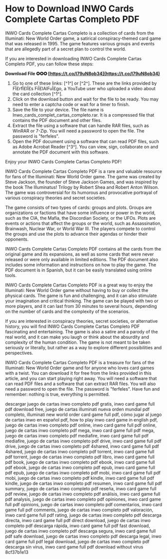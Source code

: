 
 
# How to Download INWO Cards Complete Cartas Completo PDF
 
INWO Cards Complete Cartas Completo is a collection of cards from the Illuminati: New World Order game, a satirical conspiracy-themed card game that was released in 1995. The game features various groups and events that are allegedly part of a secret plan to control the world.
 
If you are interested in downloading INWO Cards Complete Cartas Completo PDF, you can follow these steps:
 
**Download File ✪✪✪ [https://t.co/I79uN8ob34](https://t.co/I79uN8ob34)**


 
1. Go to one of these links: [^1^] or [^2^]. These are the links provided by FÎ£rfÎ£lÎ£s FiÎ£lAlFuÎ£go, a YouTube user who uploaded a video about the card collection [^1^].
2. Click on the download button and wait for the file to be ready. You may need to enter a captcha code or wait for a timer to finish.
3. Save the file to your device. The file name is Inwo\_cards\_complet\_cartas\_completo.rar. It is a compressed file that contains the PDF document and other files.
4. Extract the file using a software that can handle RAR files, such as WinRAR or 7-Zip. You will need a password to open the file. The password is "ferfeles".
5. Open the PDF document using a software that can read PDF files, such as Adobe Acrobat Reader [^3^]. You can view, sign, collaborate on and annotate the PDF document with this software.

Enjoy your INWO Cards Complete Cartas Completo PDF!
  
INWO Cards Complete Cartas Completo PDF is a rare and valuable resource for fans of the Illuminati: New World Order game. The game was created by Steve Jackson, the founder of Steve Jackson Games, and was inspired by the book The Illuminatus! Trilogy by Robert Shea and Robert Anton Wilson. The game was controversial for its humorous and provocative portrayal of various conspiracy theories and secret societies.
 
The game consists of two types of cards: groups and plots. Groups are organizations or factions that have some influence or power in the world, such as the CIA, the Mafia, the Discordian Society, or the UFOs. Plots are events or actions that affect the groups or the world, such as Assassination, Brainwash, Nuclear War, or World War III. The players compete to control the groups and use the plots to advance their agendas or hinder their opponents.
 
INWO Cards Complete Cartas Completo PDF contains all the cards from the original game and its expansions, as well as some cards that were never released or were only available in limited editions. The PDF document also includes some information and instructions on how to play the game. The PDF document is in Spanish, but it can be easily translated using online tools.
  
INWO Cards Complete Cartas Completo PDF is a great way to enjoy the Illuminati: New World Order game without having to buy or collect the physical cards. The game is fun and challenging, and it can also stimulate your imagination and critical thinking. The game can be played with two or more players, and it can last from 30 minutes to several hours, depending on the number of cards and the complexity of the scenarios.
 
If you are interested in conspiracy theories, secret societies, or alternative history, you will find INWO Cards Complete Cartas Completo PDF fascinating and entertaining. The game is also a satire and a parody of the real world, and it can make you laugh or think about the absurdity and complexity of the human condition. The game is not meant to be taken seriously or literally, but rather as a way to explore different possibilities and perspectives.
 
INWO Cards Complete Cartas Completo PDF is a treasure for fans of the Illuminati: New World Order game and for anyone who loves card games with a twist. You can download it for free from the links provided in this article, and you can start playing right away. You will need a software that can read PDF files and a software that can extract RAR files. You will also need a password to open the file. The password is "ferfeles". Have fun and remember: nothing is true, everything is permitted.
 
descargar juego de cartas inwo completo pdf gratis,  inwo card game full pdf download free,  juego de cartas illuminati nueva orden mundial pdf completo,  illuminati new world order card game full pdf,  cómo jugar al juego de cartas inwo en español pdf,  how to play inwo card game in english pdf,  juego de cartas inwo completo pdf online,  inwo card game full pdf online,  juego de cartas inwo completo pdf mega,  inwo card game full pdf mega,  juego de cartas inwo completo pdf mediafire,  inwo card game full pdf mediafire,  juego de cartas inwo completo pdf drive,  inwo card game full pdf drive,  juego de cartas inwo completo pdf 4shared,  inwo card game full pdf 4shared,  juego de cartas inwo completo pdf torrent,  inwo card game full pdf torrent,  juego de cartas inwo completo pdf libro,  inwo card game full pdf book,  juego de cartas inwo completo pdf ebook,  inwo card game full pdf ebook,  juego de cartas inwo completo pdf epub,  inwo card game full pdf epub,  juego de cartas inwo completo pdf mobi,  inwo card game full pdf mobi,  juego de cartas inwo completo pdf kindle,  inwo card game full pdf kindle,  juego de cartas inwo completo pdf resumen,  inwo card game full pdf summary,  juego de cartas inwo completo pdf reseña,  inwo card game full pdf review,  juego de cartas inwo completo pdf análisis,  inwo card game full pdf analysis,  juego de cartas inwo completo pdf opiniones,  inwo card game full pdf opinions,  juego de cartas inwo completo pdf comentarios,  inwo card game full pdf comments,  juego de cartas inwo completo pdf valoración,  inwo card game full pdf rating,  juego de cartas inwo completo pdf descarga directa,  inwo card game full pdf direct download,  juego de cartas inwo completo pdf descarga rápida,  inwo card game full pdf fast download,  juego de cartas inwo completo pdf descarga segura,  inwo card game full pdf safe download,  juego de cartas inwo completo pdf descarga legal,  inwo card game full pdf legal download,  juego de cartas inwo completo pdf descarga sin virus,  inwo card game full pdf download without virus
 8cf37b1e13
 
